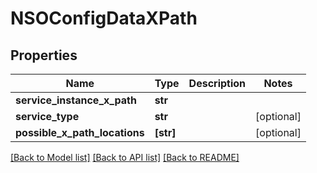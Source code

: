 # NSOConfigDataXPath


## Properties
Name | Type | Description | Notes
------------ | ------------- | ------------- | -------------
**service_instance_x_path** | **str** |  | 
**service_type** | **str** |  | [optional] 
**possible_x_path_locations** | **[str]** |  | [optional] 

[[Back to Model list]](../README.md#documentation-for-models) [[Back to API list]](../README.md#documentation-for-api-endpoints) [[Back to README]](../README.md)


